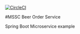 [![CircleCI](https://dl.circleci.com/status-badge/img/gh/olteanuflorin86/mssc-beer-order-service-v1/tree/master.svg?style=svg)](https://dl.circleci.com/status-badge/redirect/gh/olteanuflorin86/mssc-beer-order-service-v1/tree/master)

#MSSC Beer Order Service

Spring Boot Microservice example